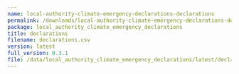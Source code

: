 ```yaml
---
name: local-authority-climate-emergency-declarations-declarations
permalink: /downloads/local-authority-climate-emergency-declarations-declarations/latest
package: local_authority_climate_emergency_declarations
title: declarations
filename: declarations.csv
version: latest
full_version: 0.3.1
file: /data/local_authority_climate_emergency_declarations/latest/declarations.csv
---
```

